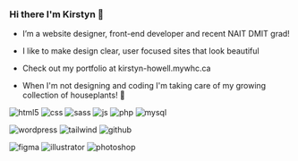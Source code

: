 

### Hi there I'm Kirstyn 👋
- I’m a website designer, front-end developer and recent NAIT DMIT grad!
- I like to make design clear, user focused sites that look beautiful
- Check out my portfolio at kirstyn-howell.mywhc.ca
  
- When I'm not designing and coding I'm taking care of my growing collection of houseplants! 🌱

![html5](https://img.shields.io/badge/HTML5-E34F26?style=for-the-badge&logo=HTML5&logoColor=white) ![css](https://img.shields.io/badge/CSS3-1572B6?style=for-the-badge&logo=CSS3&logoColor=white) ![sass](https://img.shields.io/badge/Sass-CC6699?style=for-the-badge&logo=Sass&logoColor=black) ![js](https://img.shields.io/badge/JavaScript-F7DF1E?style=for-the-badge&logo=JavaScript&logoColor=black) ![php](https://img.shields.io/badge/PHP-777BB4?style=for-the-badge&logo=PHP&logoColor=white) ![mysql](https://img.shields.io/badge/mysql-4479A1?style=for-the-badge&logo=mysql&logoColor=white) <br>

![wordpress](https://img.shields.io/badge/wordpress-7952B3?style=for-the-badge&logo=wordpress&logoColor=white) ![tailwind](https://img.shields.io/badge/tailwindcss-06B6D4?style=for-the-badge&logo=tailwindcss&logoColor=white) ![github](https://img.shields.io/badge/GitHub-000000?style=for-the-badge&logo=GitHub&logoColor=white) <br>

![figma](https://img.shields.io/badge/Figma-F24E1E?style=for-the-badge&logo=Figma&logoColor=white) ![illustrator](https://img.shields.io/badge/adobeillustrator-FF9A00?style=for-the-badge&logo=adobeillustrator&logoColor=black) ![photoshop](https://img.shields.io/badge/AdobePhotoshop-31A8FF?style=for-the-badge&logo=AdobePhotoshop&logoColor=white)
